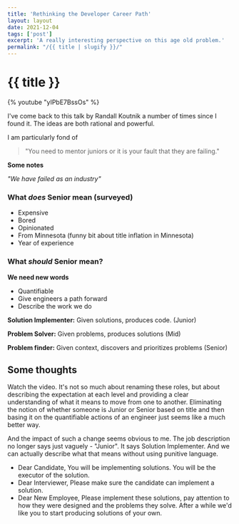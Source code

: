 ```yaml
---
title: 'Rethinking the Developer Career Path'
layout: layout
date: 2021-12-04
tags: ['post']
excerpt: 'A really interesting perspective on this age old problem.'
permalink: "/{{ title | slugify }}/"
---
```


# {{ title }}

{% youtube "yIPbE7BssOs" %}

I've come back to this talk by Randall Koutnik a number of times since I found it. The ideas are both rational and powerful.

I am particularly fond of

> "You need to mentor juniors or it is your fault that they are failing."

**Some notes**

_"We have failed as an industry"_

### What _does_ Senior mean (surveyed)

-   Expensive
-   Bored
-   Opinionated
-   From Minnesota (funny bit about title inflation in Minnesota)
-   Year of experience

### What _should_ Senior mean?

**We need new words**

-   Quantifiable
-   Give engineers a path forward
-   Describe the work we do

**Solution Implementer:** Given solutions, produces code. (Junior)

**Problem Solver:** Given problems, produces solutions (Mid)

**Problem finder:** Given context, discovers and prioritizes problems (Senior)

## Some thoughts

Watch the video. It's not so much about renaming these roles, but about describing the expectation at each level and providing a clear understanding of what it means to move from one to another. Eliminating the notion of whether someone is Junior or Senior based on title and then basing it on the quantifiable actions of an engineer just seems like a much better way.

And the impact of such a change seems obvious to me. The job description no longer says just vaguely - "Junior". It says Solution Implementer. And we can actually describe what that means without using punitive language.

-   Dear Candidate, You will be implementing solutions. You will be the executor of the solution.
-   Dear Interviewer, Please make sure the candidate can implement a solution.
-   Dear New Employee, Please implement these solutions, pay attention to how they were designed and the problems they solve. After a while we'd like you to start producing solutions of your own.
